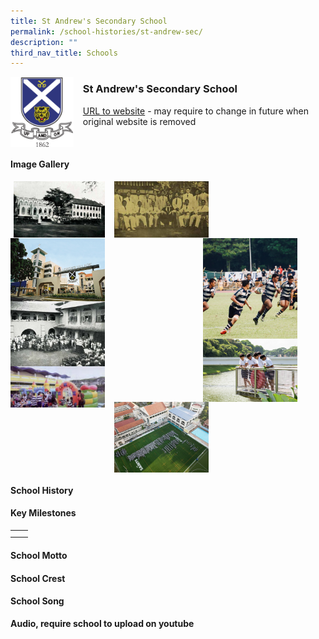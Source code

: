 ```yaml
---
title: St Andrew's Secondary School
permalink: /school-histories/st-andrew-sec/
description: ""
third_nav_title: Schools
---
```

<img src="/images/standrewsec1.png" style="width:20%;margin-right:15px;" align = "left">

### **St Andrew's Secondary School**
[URL to website](https://standrewssec.moe.edu.sg/) - may require to change in future when original website is removed

<br clear="left">

#### **Image Gallery**

<p><a href="https://staging.d1yxymztqoj7qn.amplifyapp.com/images/standrewsec2.jpg">  
<img src="/images/standrewsec2.jpg" style="width:29%;margin-right:15px;margin-left:5px" align = "left">
</a></p>

<p><a href="https://staging.d1yxymztqoj7qn.amplifyapp.com/images/standrewsec3.jpg">  
<img src="/images/standrewsec3.jpg" style="width:30%;margin-right:15px;" align = "left">
</a></p>

<p><a href="https://staging.d1yxymztqoj7qn.amplifyapp.com/images/standrewsec4.jpg">  
<img src="/images/standrewsec4.jpg" style="width:30%;margin-right:45px;" align = "right">
</a></p>

<p><a href="https://staging.d1yxymztqoj7qn.amplifyapp.com/images/standrewsec5.jpg">  
<img src="/images/standrewsec5.jpg" style="width:30%;margin-right:15px;" align = "left">
</a></p>

<p><a href="https://staging.d1yxymztqoj7qn.amplifyapp.com/images/standrewsec6.jpg">  
<img src="/images/standrewsec6.jpg" style="width:30%;margin-right:15px;" align = "left">
</a></p>

<p><a href="https://staging.d1yxymztqoj7qn.amplifyapp.com/images/standrewsec7.jpg">  
<img src="/images/standrewsec7.jpg" style="width:30%;margin-right:45px;" align = "right">
</a></p>

<p><a href="https://staging.d1yxymztqoj7qn.amplifyapp.com/images/standrewsec8.jpg">  
<img src="/images/standrewsec8.jpg" style="width:30%;margin-right:15px;" align = "left">
</a></p>

<p><a href="https://staging.d1yxymztqoj7qn.amplifyapp.com/images/standrewsec9.jpg">  
<img src="/images/standrewsec9.jpg" style="width:30%;margin-right:15px;" align = "left">
</a></p>

<br clear="left">

#### **School History**


#### **Key Milestones**

|  |  |
|:---:|---|
|  |  |
|  |  |

#### **School Motto**


#### **School Crest**


#### **School Song**
**Audio, require school to upload on youtube**